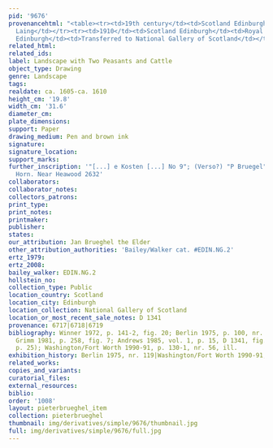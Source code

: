 ```yaml
---
pid: '9676'
provenancehtml: "<table><tr><td>19th century</td><td>Scotland Edinburgh</td><td>David
  Laing</td></tr><tr><td>1910</td><td>Scotland Edinburgh</td><td>Royal Scottish Academy</td></tr><tr><td>1910</td><td>Scotland
  Edinburgh</td><td>Transferred to National Gallery of Scotland</td></tr></table>"
related_html:
related_ids:
label: Landscape with Two Peasants and Cattle
object_type: Drawing
genre: Landscape
tags:
realdate: ca. 1605-ca. 1610
height_cm: '19.8'
width_cm: '31.6'
diameter_cm:
plate_dimensions:
support: Paper
drawing_medium: Pen and brown ink
signature:
signature_location:
support_marks:
further_inscription: '"[...] e Kosten [...] No 9"; (Verso?) "P Bruegel"; Watermark:
  Horn. Near Heawood 2632'
collaborators:
collaborator_notes:
collectors_patrons:
print_type:
print_notes:
printmaker:
publisher:
states:
our_attribution: Jan Brueghel the Elder
other_attribution_authorities: 'Bailey/Walker cat. #EDIN.NG.2'
ertz_1979:
ertz_2008:
bailey_walker: EDIN.NG.2
hollstein_no:
collection_type: Public
location_country: Scotland
location_city: Edinburgh
location_collection: National Gallery of Scotland
location_or_most_recent_sale_notes: D 1341
provenance: 6717|6718|6719
bibliography: Winner 1972, p. 141-2, fig. 20; Berlin 1975, p. 100, nr. 119, fig. 226;
  Grimm 1981, p. 258, fig. 7; Andrews 1985, vol. 1, p. 15, D 1341, fig. 99 (vol. 2,
  p. 25); Washington/Fort Worth 1990-91, p. 130-1, nr. 56, ill.
exhibition_history: Berlin 1975, nr. 119|Washington/Fort Worth 1990-91, nr. 56
related_works:
copies_and_variants:
curatorial_files:
external_resources:
biblio:
order: '1008'
layout: pieterbrueghel_item
collection: pieterbrueghel
thumbnail: img/derivatives/simple/9676/thumbnail.jpg
full: img/derivatives/simple/9676/full.jpg
---
```

